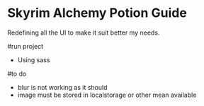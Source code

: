 Skyrim Alchemy Potion Guide
======

Redefining all the UI to make it suit better my needs.

#run project
- Using sass






#to do
- blur is not working as it should
- image must be stored in localstorage or other mean available